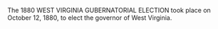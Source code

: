 The 1880 WEST VIRGINIA GUBERNATORIAL ELECTION took place on October 12, 1880, to elect the governor of West Virginia.
